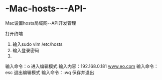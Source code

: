 # -Mac-hosts---API-
 Mac设置hosts局域网--API开发管理
 
 
打开终端
1. 输入sudo vim /etc/hosts 
2. 输入登录密码
3.
输入命令：o 进入编辑模式 
输入内容：192.168.0.181 www.eo.com
输入命令：esc 退出编辑模式
输入命令：:wq 保存并退出

